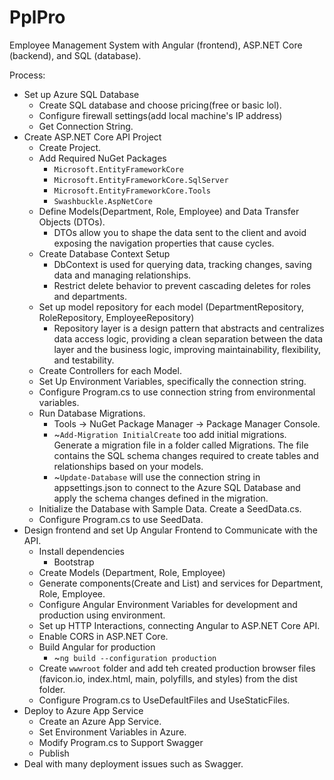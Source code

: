 # PplPro
Employee Management System with Angular (frontend), ASP.NET Core (backend), and SQL (database).

Process:
<ul>
  <li>Set up Azure SQL Database
    <ul>
      <li>Create SQL database and choose pricing(free or basic lol).</li>
      <li>Configure firewall settings(add local machine's IP address)</li>
      <li>Get Connection String.</li>
    </ul>
  </li>
  <li>Create ASP.NET Core API Project
    <ul>
      <li>Create Project.</li>
      <li>Add Required NuGet Packages
        <ul>
          <li><code>Microsoft.EntityFrameworkCore</code></li>
          <li><code>Microsoft.EntityFrameworkCore.SqlServer</code></li>
          <li><code>Microsoft.EntityFrameworkCore.Tools</code></li>
          <li><code>Swashbuckle.AspNetCore</code></li>
        </ul>
      </li>
      <li>Define Models(Department, Role, Employee) and Data Transfer Objects (DTOs).
        <ul>
          <li>DTOs allow you to shape the data sent to the client and avoid exposing the navigation properties that cause cycles.
          </li>
        </ul>
      </li>
      <li>Create Database Context Setup
        <ul>
          <li>DbContext is used for querying data, tracking changes, saving data and managing relationships.</li>
          <li>Restrict delete behavior to prevent cascading deletes for roles and departments.</li>
        </ul>
      </li>
      <li>Set up model repository for each model (DepartmentRepository, RoleRepository, EmployeeRepository)
        <ul>
          <li>Repository layer is a design pattern that abstracts and centralizes data access logic, providing a clean separation between the data layer and the business logic, improving maintainability, flexibility, and testability.</li>
        </ul>
      </li>
      <li>Create Controllers for each Model.</li>
      <li>Set Up Environment Variables, specifically the connection string.</li>
      <li>Configure Program.cs to use connection string from environmental variables.</li>
      <li>Run Database Migrations.
        <ul>
          <li>Tools -> NuGet Package Manager -> Package Manager Console.</li>
          <li>~<code>Add-Migration InitialCreate</code> too add initial migrations. Generate a migration file in a folder called Migrations. The file contains the SQL schema changes required to create tables and relationships based on your models.</li>
          <li>~<code>Update-Database</code> will use the connection string in appsettings.json to connect to the Azure SQL Database and apply the schema changes defined in the migration.</li>
        </ul>
      </li>
      <li>Initialize the Database with Sample Data. Create a SeedData.cs.</li>
      <li>Configure Program.cs to use SeedData.</li>
    </ul>
  </li>
  <li>Design frontend and set Up Angular Frontend to Communicate with the API.
    <ul>
      <li>Install dependencies
        <ul>
          <li>Bootstrap</li>
        </ul>
      </li>
      <li>Create Models (Department, Role, Employee)</li>
      <li>Generate components(Create and List) and services for Department, Role, Employee.</li>
      <li>Configure Angular Environment Variables for development and production using environment.</li>
      <li>Set up HTTP Interactions, connecting Angular to ASP.NET Core API.</li>
      <li>Enable CORS in ASP.NET Core.</li>
      <li>Build Angular for production
        <ul>
          <li>~<code>ng build --configuration production</code></li>
        </ul>
      </li>
      <li>Create <code>wwwroot</code> folder and add teh created production browser files (favicon.io, index.html, main, polyfills, and styles) from the dist folder.</li>
      <li>Configure Program.cs to UseDefaultFiles and UseStaticFiles.</li>
    </ul>
  </li>
  <li>Deploy to Azure App Service
    <ul>
      <li>Create an Azure App Service.</li>
      <li>Set Environment Variables in Azure.</li>
      <li>Modify Program.cs to Support Swagger</li>
      <li>Publish</li>
    </ul>
  </li>
  <li>Deal with many deployment issues such as Swagger.</li>
</ul>
